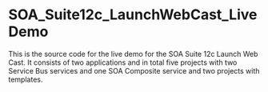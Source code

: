 SOA_Suite12c_LaunchWebCast_LiveDemo
===================================

This is the source code for the live demo for the SOA Suite 12c Launch Web Cast. It consists of two applications and in total five projects with two Service Bus services and one SOA Composite service and two projects with templates.
